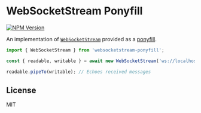 # WebSocketStream Ponyfill

[![NPM Version](https://img.shields.io/npm/v/websocketstream-ponyfill)](https://www.npmjs.com/package/websocketstream-ponyfill)

An implementation of [`WebSocketStream`](https://developer.mozilla.org/en-US/docs/Web/API/WebSocketStream)
provided as a [ponyfill](ponyfill.com).

```ts
import { WebSocketStream } from 'websocketstream-ponyfill';

const { readable, writable } = await new WebSocketStream('ws://localhost:8080').opened;

readable.pipeTo(writable); // Echoes received messages
```

## License

MIT
